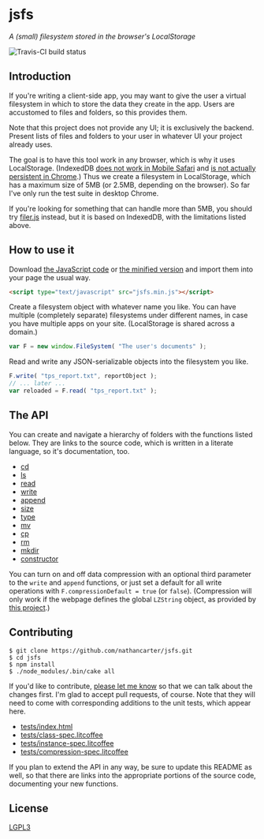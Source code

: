 
# jsfs

*A (small) filesystem stored in the browser's LocalStorage*

![Travis-CI build status](https://travis-ci.org/nathancarter/jsfs.svg?branch=master)

## Introduction

If you're writing a client-side app, you may want to give the user a
virtual filesystem in which to store the data they create in the app.
Users are accustomed to files and folders, so this provides them.

Note that this project does not provide any UI; it is exclusively the
backend.  Present lists of files and folders to your user in whatever
UI your project already uses.

The goal is to have this tool work in any browser, which is why
it uses LocalStorage.  (IndexedDB [does not work in Mobile Safari](
http://caniuse.com/#feat=indexeddb) and [is not actually persistent
in Chrome](https://developers.google.com/chrome/whitepapers/storage#persistent).)
Thus we create a filesystem in LocalStorage, which has a maximum size
of 5MB (or 2.5MB, depending on the browser).  So far I've only run the test suite in desktop Chrome.

If you're looking for something that can handle more than 5MB, you
should try [filer.js](https://github.com/ebidel/filer.js/) instead,
but it is based on IndexedDB, with the limitations listed above.

## How to use it

Download [the JavaScript code](release/jsfs.js) or
[the minified version](release/jsfs.min.js) and import them into your
page the usual way.

```html
<script type="text/javascript" src="jsfs.min.js"></script>
```

Create a filesystem object with whatever name you like.  You can have
multiple (completely separate) filesystems under different names, in
case you have multiple apps on your site.  (LocalStorage is
shared across a domain.)

```javascript
var F = new window.FileSystem( "The user's documents" );
```

Read and write any JSON-serializable objects into the filesystem you
like.

```javascript
F.write( "tps_report.txt", reportObject );
// ... later ...
var reloaded = F.read( "tps_report.txt" );
```

## The API

You can create and navigate a hierarchy of folders with the
functions listed below.  They are links to the source code, which
is written in a literate language, so it's documentation, too.
 * [cd](jsfs.litcoffee#cd)
 * [ls](jsfs.litcoffee#ls)
 * [read](jsfs.litcoffee#read)
 * [write](jsfs.litcoffee#write)
 * [append](jsfs.litcoffee#append)
 * [size](jsfs.litcoffee#size)
 * [type](jsfs.litcoffee#type)
 * [mv](jsfs.litcoffee#mv)
 * [cp](jsfs.litcoffee#cp)
 * [rm](jsfs.litcoffee#rm)
 * [mkdir](jsfs.litcoffee#mkdir)
 * [constructor](jsfs.litcoffee#constructor)

You can turn on and off data compression with an optional third parameter to
the `write` and `append` functions, or just set a default for all write
operations with `F.compressionDefault = true` (or `false`).  (Compression
will only work if the webpage defines the global `LZString` object, as
provided by [this project](https://github.com/pieroxy/lz-string/).)

## Contributing

```
$ git clone https://github.com/nathancarter/jsfs.git
$ cd jsfs
$ npm install
$ ./node_modules/.bin/cake all
```

If you'd like to contribute, [please let me
know](https://github.com/nathancarter) so that we can talk about the
changes first.  I'm glad to accept pull requests, of course.  Note
that they will need to come with corresponding additions to the unit
tests, which appear here.
 * [tests/index.html](tests/index.html)
 * [tests/class-spec.litcoffee](tests/class-spec.litcoffee)
 * [tests/instance-spec.litcoffee](tests/instance-spec.litcoffee)
 * [tests/compression-spec.litcoffee](tests/compression-spec.litcoffee)

If you plan to extend the API in any way, be sure to update this
README as well, so that there are links into the appropriate
portions of the source code, documenting your new functions.

## License

[LGPL3](LICENSE)
